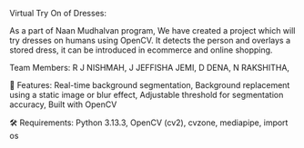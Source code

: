 Virtual Try On of Dresses:

As a part of Naan Mudhalvan program, We have created a project which will try dresses on humans using OpenCV. It detects the person and overlays a stored dress, it can be introduced in ecommerce and online shopping.

Team Members:
R J NISHMAH,
J JEFFISHA JEMI,
D DENA,
N RAKSHITHA,

🎯 Features:
Real-time background segmentation,
Background replacement using a static image or blur effect,
Adjustable threshold for segmentation accuracy,
Built with OpenCV

🛠️ Requirements:
Python 3.13.3,
OpenCV (cv2),
cvzone,
mediapipe,
import os

